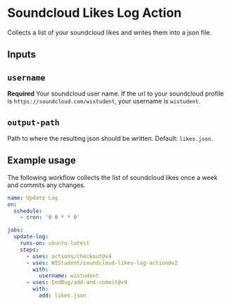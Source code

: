 # Soundcloud Likes Log Action

Collects a list of your soundcloud likes and writes them into a json file.

## Inputs

## `username`

**Required** Your soundcloud user name. If the url to your soundcloud profile is `https://soundcloud.com/wistudent`, your username is `wistudent`.

## `output-path`

Path to where the resulting json should be written. Default: `likes.json`.

## Example usage

The following workflow collects the list of soundcloud likes once a week and commits any changes.

```yml
name: Update Log
on:
  schedule:
    - cron: '0 0 * * 0'

jobs:
  update-log:
    runs-on: ubuntu-latest
    steps:
      - uses: actions/checkout@v4
      - uses: WIStudent/soundcloud-likes-log-action@v2
        with:
          username: wistudent
      - uses: EndBug/add-and-commit@v9
        with:
          add: likes.json
```